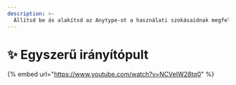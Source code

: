 ```yaml
---
description: >-
  Állítsd be ás alakítsd az Anytype-ot a használati szokásaidnak megfelelően, hogy a személyes, munkahelyi, vagy iskolai projekjeidben egyaránt produktív maradhass!
---
```


# ✨ Egyszerű irányítópult

{% embed url="https://www.youtube.com/watch?v=NCVeIW28tq0" %}

